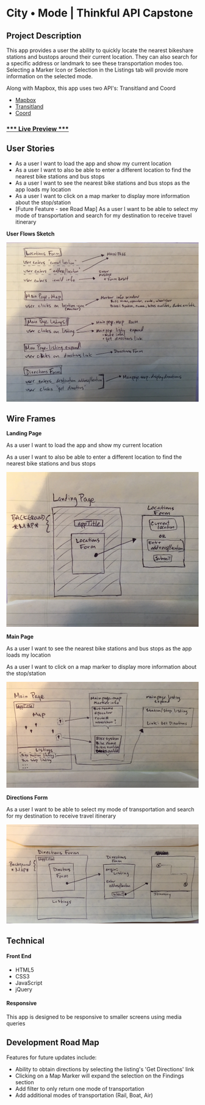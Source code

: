 # City • Mode | Thinkful API Capstone
## Project Description
This app provides a user the ability to quickly locate the nearest bikeshare stations and bustops around their current location.  They can also search for a specific address or landmark to see these transportation modes too.  Selecting a Marker Icon or Selection in the Listings tab will provide more information on the selected mode.

Along with Mapbox, this app uses two API's:  Transitland and Coord
* [Mapbox](https://www.mapbox.com/ "Mapbox Homepage")
* [Transitland](https://transit.land/ "Transitland Homepage")
* [Coord](https://coord.co/ "Coord Homepage")

### [*** Live Preview ***](https://mattcoppola.github.io/transportation-search-api-capstone/)

## User Stories
* As a user I want to load the app and show my current location
* As a user I want to also be able to enter a different location to find the nearest bike stations and bus stops
* As a user I want to see the nearest bike stations and bus stops as the app loads my location
* As a user I want to click on a map marker to display more information about the stop/station
* [Future Feature - see Road Map] As a user I want to be able to select my mode of transportation and search for my destination to receive travel itinerary

**User Flows Sketch**

![User Flows](sketches/ux-sketch.jpg)

## Wire Frames
**Landing Page**

As a user I want to load the app and show my current location

As a user I want to also be able to enter a different location to find the nearest bike stations and bus stops

![Landing Page](sketches/landing-page.jpg)

**Main Page**

As a user I want to see the nearest bike stations and bus stops as the app loads my location

As a user I want to click on a map marker to display more information about the stop/station

![Main Page](sketches/main-page.jpg)

**Directions Form**

As a user I want to be able to select my mode of transportation and search for my destination to receive travel itinerary

![Directions Form](sketches/directions-form.jpg)


## Technical
#### Front End
* HTML5
* CSS3
* JavaScript
* jQuery

#### Responsive
This app is designed to be responsive to smaller screens using media queries

## Development Road Map
Features for future updates include:
* Ability to obtain directions by selecting the listing's 'Get Directions' link
* Clicking on a Map Marker will expand the selection on the Findings section
* Add filter to only return one mode of transportation
* Add additional modes of transportation (Rail, Boat, Air)
